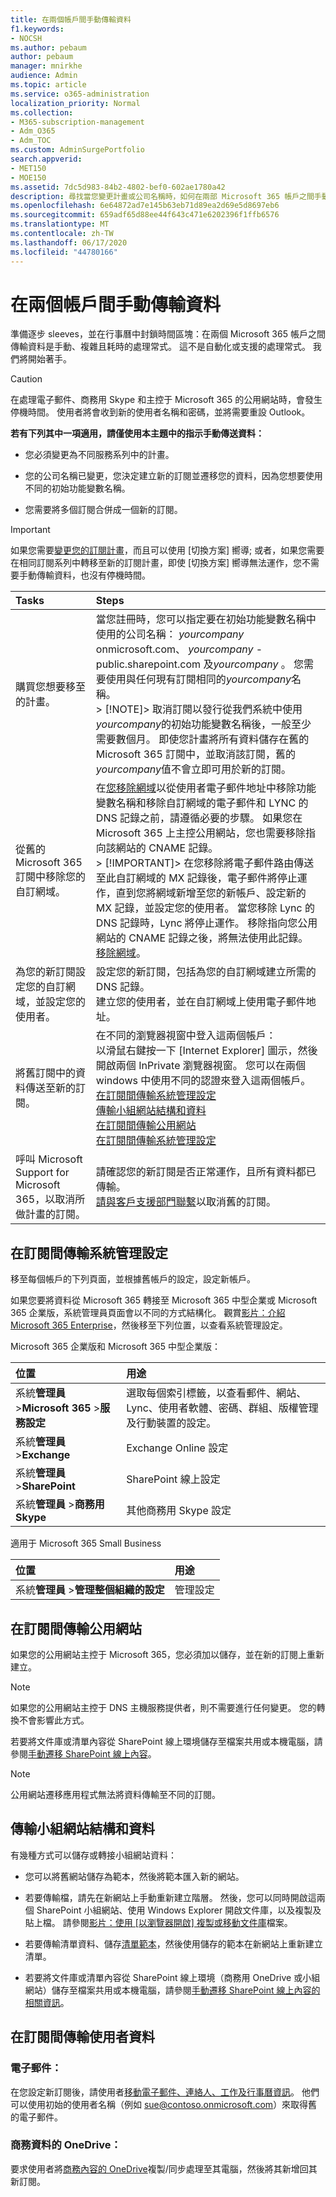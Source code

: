 ```yaml
---
title: 在兩個帳戶間手動傳輸資料
f1.keywords:
- NOCSH
ms.author: pebaum
author: pebaum
manager: mnirkhe
audience: Admin
ms.topic: article
ms.service: o365-administration
localization_priority: Normal
ms.collection:
- M365-subscription-management
- Adm_O365
- Adm_TOC
ms.custom: AdminSurgePortfolio
search.appverid:
- MET150
- MOE150
ms.assetid: 7dc5d983-84b2-4802-bef0-602ae1780a42
description: 尋找當您變更計畫或公司名稱時，如何在兩部 Microsoft 365 帳戶之間手動傳輸資料，或將多個訂閱組合為一個。
ms.openlocfilehash: 6e64872ad7e145b63eb71d89ea2d69e5d8697eb6
ms.sourcegitcommit: 659adf65d88ee44f643c471e6202396f1ffb6576
ms.translationtype: MT
ms.contentlocale: zh-TW
ms.lasthandoff: 06/17/2020
ms.locfileid: "44780166"
---
```

# <a name="transfer-data-manually-between-two-accounts"></a>在兩個帳戶間手動傳輸資料

準備逐步 sleeves，並在行事曆中封鎖時間區塊：在兩個 Microsoft 365 帳戶之間傳輸資料是手動、複雜且耗時的處理常式。 這不是自動化或支援的處理常式。 我們將開始著手。
  
> [!CAUTION]
> 在處理電子郵件、商務用 Skype 和主控于 Microsoft 365 的公用網站時，會發生停機時間。 使用者將會收到新的使用者名稱和密碼，並將需要重設 Outlook。

**若有下列其中一項適用，請僅使用本主題中的指示手動傳送資料：**
  
- 您必須變更為不同服務系列中的計畫。

- 您的公司名稱已變更，您決定建立新的訂閱並遷移您的資料，因為您想要使用不同的初始功能變數名稱。

- 您需要將多個訂閱合併成一個新的訂閱。

> [!IMPORTANT]
> 如果您需要[變更您的訂閱計畫](../../commerce/subscriptions/switch-to-a-different-plan.md)，而且可以使用 [切換方案] 嚮導; 或者，如果您需要在相同訂閱系列中轉移至新的訂閱計畫，即使 [切換方案] 嚮導無法運作，您不需要手動傳輸資料，也沒有停機時間。

|**Tasks**|**Steps**|
|:-----|:-----|
|購買您想要移至的計畫。  <br/> |當您註冊時，您可以指定要在初始功能變數名稱中使用的公司名稱： *yourcompany* onmicrosoft.com、 *yourcompany* -public.sharepoint.com 及*yourcompany* 。 您需要使用與任何現有訂閱相同的*yourcompany*名稱。  <br/> > [!NOTE]> 取消訂閱以發行從我們系統中使用*yourcompany*的初始功能變數名稱後，一般至少需要數個月。 即使您計畫將所有資料儲存在舊的 Microsoft 365 訂閱中，並取消該訂閱，舊的*yourcompany*值不會立即可用於新的訂閱。           |
|從舊的 Microsoft 365 訂閱中移除您的自訂網域。  <br/> | 在[您移除網域](remove-a-domain.md)以從使用者電子郵件地址中移除功能變數名稱和移除自訂網域的電子郵件和 LYNC 的 DNS 記錄之前，請遵循必要的步驟。 如果您在 Microsoft 365 上主控公用網站，您也需要移除指向該網站的 CNAME 記錄。  <br/> > [!IMPORTANT]> 在您移除將電子郵件路由傳送至此自訂網域的 MX 記錄後，電子郵件將停止運作，直到您將網域新增至您的新帳戶、設定新的 MX 記錄，並設定您的使用者。 當您移除 Lync 的 DNS 記錄時，Lync 將停止運作。 移除指向您公用網站的 CNAME 記錄之後，將無法使用此記錄。           [移除網域](remove-a-domain.md)。  <br/> |
|為您的新訂閱設定您的自訂網域，並設定您的使用者。  <br/> | 設定您的新訂閱，包括為您的自訂網域建立所需的 DNS 記錄。  <br/>  建立您的使用者，並在自訂網域上使用電子郵件地址。  <br/> |
|將舊訂閱中的資料傳送至新的訂閱。  <br/> | 在不同的瀏覽器視窗中登入這兩個帳戶：  <br/>  以滑鼠右鍵按一下 [Internet Explorer] 圖示，然後開啟兩個 InPrivate 瀏覽器視窗。 您可以在兩個 windows 中使用不同的認證來登入這兩個帳戶。  <br/> [在訂閱間傳輸系統管理設定](#email) <br/> [傳輸小組網站結構和資料](#transfer-team-site-structure-and-data) <br/> [在訂閱間傳輸公用網站](#transfer-a-public-website-between-subscriptions) <br/> [在訂閱間傳輸系統管理設定](#email) <br/> |
|呼叫 Microsoft Support for Microsoft 365，以取消所做計畫的訂閱。  <br/> | 請確認您的新訂閱是否正常運作，且所有資料都已傳輸。  <br/>  [請與客戶支援部門聯繫](../contact-support-for-business-products.md)以取消舊的訂閱。  <br/> |

## <a name="transfer-administrative-settings-between-subscriptions"></a>在訂閱間傳輸系統管理設定

移至每個帳戶的下列頁面，並根據舊帳戶的設定，設定新帳戶。
  
如果您要將資料從 Microsoft 365 轉接至 Microsoft 365 中型企業或 Microsoft 365 企業版，系統管理員頁面會以不同的方式結構化。 觀賞[影片：介紹 Microsoft 365 Enterprise](https://docs.microsoft.com/microsoft-365/admin/)，然後移至下列位置，以查看系統管理設定。
  
Microsoft 365 企業版和 Microsoft 365 中型企業版：
  
|**位置**|**用途**|
|:-----|:-----|
|系統**管理員** \>**Microsoft 365** \>**服務設定** <br/> |選取每個索引標籤，以查看郵件、網站、Lync、使用者軟體、密碼、群組、版權管理及行動裝置的設定。  <br/> |
|系統**管理員** \>**Exchange** <br/> | Exchange Online 設定  <br/> |
|系統**管理員** \>**SharePoint** <br/> | SharePoint 線上設定  <br/> |
|系統**管理員** \>**商務用 Skype** <br/> |其他商務用 Skype 設定  <br/> |

適用于 Microsoft 365 Small Business
  
|**位置**|**用途**|
|:-----|:-----|
|系統**管理員** \>**管理整個組織的設定** <br/> |管理設定  <br/> |

## <a name="transfer-a-public-website-between-subscriptions"></a>在訂閱間傳輸公用網站

如果您的公用網站主控于 Microsoft 365，您必須加以儲存，並在新的訂閱上重新建立。
  
> [!NOTE]
> 如果您的公用網站主控于 DNS 主機服務提供者，則不需要進行任何變更。 您的轉換不會影響此方式。
  
若要將文件庫或清單內容從 SharePoint 線上環境儲存至檔案共用或本機電腦，請參閱[手動遷移 SharePoint 線上內容](https://go.microsoft.com/fwlink/p/?LinkId=402910)。
  
> [!NOTE]
> 公用網站遷移應用程式無法將資料傳輸至不同的訂閱。
  
## <a name="transfer-team-site-structure-and-data"></a>傳輸小組網站結構和資料

有幾種方式可以儲存或轉接小組網站資料：
  
- 您可以將舊網站儲存為範本，然後將範本匯入新的網站。

- 若要傳輸檔，請先在新網站上手動重新建立階層。 然後，您可以同時開啟這兩個 SharePoint 小組網站、使用 Windows Explorer 開啟文件庫，以及複製及貼上檔。 請參閱[影片：使用 [以瀏覽器開啟] 複製或移動文件庫](https://support.microsoft.com/office/c7c20284-bc94-47f4-9728-d28e9daf0790)檔案。

- 若要傳輸清單資料、儲存[清單範本](https://support.microsoft.com/office/c3884ad1-bc49-44b8-b3d6-3bc6a01eb393)，然後使用儲存的範本在新網站上重新建立清單。

- 若要將文件庫或清單內容從 SharePoint 線上環境（商務用 OneDrive 或小組網站）儲存至檔案共用或本機電腦，請參閱[手動遷移 SharePoint 線上內容的相關資訊](https://support.microsoft.com/kb/2783484)。

## <a name="transfer-users-data-between-subscriptions"></a>在訂閱間傳輸使用者資料

### <a name="email"></a>電子郵件：

在您設定新訂閱後，請使用者[移動電子郵件、連絡人、工作及行事曆資訊](https://support.microsoft.com/office/0996ece3-57c6-49bc-977b-0d1892e2aacc)。 他們可以使用初始的使用者名稱（例如 sue@contoso.onmicrosoft.com）來取得舊的電子郵件。
  
### <a name="onedrive-for-business-data"></a>商務資料的 OneDrive：

要求使用者將[商務內容的 OneDrive](https://support.microsoft.com/office/59b1de2b-519e-4d3a-8f45-51647cf291cd)複製/同步處理至其電腦，然後將其新增回其新訂閱。
